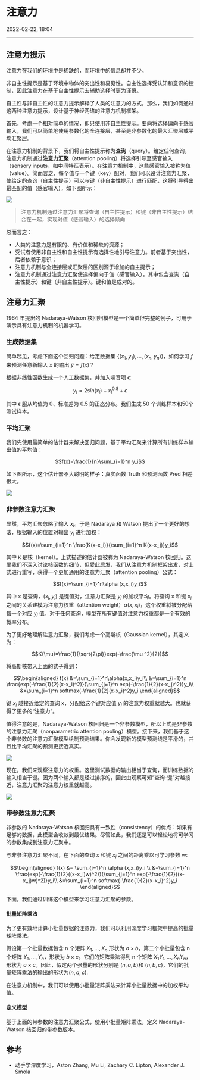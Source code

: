# 注意力

2022-02-22, 18:04
****

## 注意力提示

注意力在我们的环境中是稀缺的，而环境中的信息却并不少。

非自主性提示是基于环境中物体的突出性和易见性。自主性选择受认知和意识的控制，因此注意力在基于自主性提示去辅助选择时更为谨慎。

自主性与非自主性的注意力提示解释了人类的注意力的方式，那么，我们如何通过这两种注意力提示，设计基于神经网络的注意力机制框架。

首先，考虑一个相对简单的情况，即只使用非自主性提示。要向将选择偏向于感官输入，我们可以简单地使用参数化的全连接层，甚至是非参数化的最大汇聚层或平均汇聚层。

在注意力机制的背景下，我们将自主性提示称为**查询**（query）。给定任何查询，注意力机制通过**注意力汇聚**（attention pooling）将选择引导至感官输入（sensory inputs，如中间特征表示）。在注意力机制中，这些感官输入被称为值（value）。简而言之，每个值与一个键（key）配对，我们可以设计注意力汇聚，使给定的查询（自主性提示）可以与键（非自主性提示）进行匹配，这将引导得出最匹配的值（感官输入），如下图所示：

![](images/2022-02-22-18-30-41.png)

> 注意力机制通过注意力汇聚将查询（自主性提示）和键（非自主性提示）结合在一起，实现对值（感官输入）的选择倾向

总而言之：

- 人类的注意力是有限的、有价值和稀缺的资源；
- 受试者使用非自主性和自主性提示有选择性地引导注意力。前者基于突出性，后者依赖于意识；
- 注意力机制与全连接层或汇聚层的区别源于增加的自主提示；
- 注意力机制通过注意力汇聚使选择偏向于值（感官输入），其中包含查询（自主性提示）和键（非自主性提示）。键和值是成对的。

## 注意力汇聚

1964 年提出的 Nadaraya-Watson 核回归模型是一个简单但完整的例子，可用于演示具有注意力机制的机器学习。

### 生成数据集

简单起见，考虑下面这个回归问题：给定数据集 $\{(x_1,y_1),...,(x_n,y_n)\}$，如何学习 $f$ 来预测任意新输入 x 的输出 $\hat{y}=f(x)$？

根据非线性函数生成一个人工数据集，并加入噪音项 ϵ:

$$y_i=2sin(x_i)+x_i^{0.8}+\epsilon$$

其中 ϵ 服从均值为 0、标准差为 0.5 的正态分布。我们生成 50 个训练样本和50个测试样本。

### 平均汇聚

我们先使用最简单的估计器来解决回归问题，基于平均汇聚来计算所有训练样本输出值的平均值：

$$f(x)=\frac{1}{n}\sum_{i=1}^n y_i$$

如下图所示，这个估计器不大聪明的样子：真实函数 Truth 和预测函数 Pred 相差很大。

![](images/2022-02-22-18-55-47.png)

### 非参数注意力汇聚

显然，平均汇聚忽略了输入 $x_i$。于是 Nadaraya 和 Watson 提出了一个更好的想法，根据输入的位置对输出 $y_i$ 进行加权：

$$f(x)=\sum_{i=1}^n \frac{K(x-x_i)}{\sum_{i=1}^n K(x-x_j)}y_i$$

其中 `K` 是核（kernel）。上式描述的估计器被称为 Nadaraya-Watson 核回归。这里我们不深入讨论核函数的细节，但受此启发，我们从注意力机制框架出发，对上式进行重写，获得一个更加通用的注意力汇聚（attention pooling）公式：

$$f(x)=\sum_{i=1}^n\alpha (x,x_i)y_i$$

其中 x 是查询，$(x_i, y_i)$ 是键值对，注意力汇聚是 $y_i$ 的加权平均。将查询 x 和键 $x_i$ 之间的关系建模为注意力权重（attention weight）$\alpha (x,x_i)$，这个权重将被分配给每一个对应 $y_i$ 值。对于任何查询，模型在所有键值对注意力权重都是一个有效的概率分布。

为了更好地理解注意力汇聚，我们考虑一个高斯核（Gaussian kernel），其定义为：

$$K(\mu)=\frac{1}{\sqrt{2\pi}}exp(-\frac{\mu ^2}{2})$$

将高斯核带入上面的式子得到：

$$\begin{aligned}
f(x) &=\sum_{i=1}^n\alpha(x,x_i)y_i\\
     &=\sum_{i=1}^n \frac{exp(-\frac{1}{2}(x-x_i)^2)}{\sum_{j=1}^n exp(-\frac{1}{2}(x-x_j)^2)}y_i\\
     &=\sum_{i=1}^n softmax(-\frac{1}{2}(x-x_i)^2)y_i
\end{aligned}$$

键 $x_i$ 越接近给定的查询 x，分配给这个键对应值 $y_i$ 的注意力权重就越大。也就获得了更多的“注意力”。

值得注意的是，Nadaraya-Watson 核回归是一个非参数模型，所以上式是非参数的注意力汇聚（nonparametric attention pooling）模型。接下来，我们基于这个非参数的注意力汇聚模型绘制预测结果。你会发现新的模型预测线是平滑的，并且比平均汇聚的预测更接近真实。

![](images/2022-02-23-09-14-00.png)

现在，我们来观察注意力的权重。这里测试数据的输出相当于查询，而训练数据的输入相当于键。因为两个输入都是经过排序的，因此由观察可知“查询-键”对越接近，注意力汇聚的注意力权重就越高。

![](images/2022-02-23-09-18-45.png)

### 带参数注意力汇聚

非参数的 Nadaraya-Watson 核回归具有一致性（consistency）的优点：如果有足够的数据，此模型会收敛到最优结果。尽管如此，我们还是可以轻松地将可学习的参数集成到注意力汇聚中。

与非参注意力汇聚不同，在下面的查询 x 和键 $x_i$ 之间的距离乘以可学习参数 w:

$$\begin{aligned}
f(x) &= \sum_{i=1}^n \alpha (x,x_i)y_i \\
     &=\sum_{i=1}^n \frac{exp(-\frac{1}{2}((x-x_i)w)^2)}{\sum_{j=1}^n exp(-\frac{1}{2}((x-x_j)w)^2)}y_i\\
     &=\sum_{i=1}^n softmax(-\frac{1}{2}(x-x_i)^2)y_i
\end{aligned}$$

下面，我们通过训练这个模型来学习注意力汇聚的参数。

#### 批量矩阵乘法

为了更有效地计算小批量数据的注意力，我们可以利用深度学习框架中提高的批量矩阵乘法。

假设第一个批量数据包含 n 个矩阵 $X_1,...,X_n$,形状为 $a\times b$，第二个小批量包含 n 个矩阵 $Y_1,...,Y_n$，形状为 $b\times c$。它们的矩阵乘法得到 n 个矩阵 $X_1Y_1,...,X_nY_n$，形状为 $a\times c$。因此，假定两个张量的形状分别是 $(n,a,b)$和 $(n,b,c)$，它们的批量矩阵乘法的输出的形状为$(n,a,c)$.

在注意力机制中，我们可以使用小批量矩阵乘法来计算小批量数据中的加权平均值。

#### 定义模型

基于上面的带参数的注意力汇聚公式，使用小批量矩阵乘法，定义 Nadaraya-Watson 核回归的带参数版本。


## 参考

- 动手学深度学习，Aston Zhang, Mu Li, Zachary C. Lipton, Alexander J. Smola
